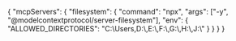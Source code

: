 {
  "mcpServers": {
    "filesystem": {
      "command": "npx",
      "args": ["-y", "@modelcontextprotocol/server-filesystem"],
      "env": {
        "ALLOWED_DIRECTORIES": "C:\\Users,D:\\,E:\\,F:\\,G:\\,H:\\,J:\\"
      }
    }
  }
}

